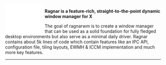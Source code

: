 <img align="left" style="width:128px" src="https://github.com/cococry/ragnar/blob/main/branding/logo.png" width="128px">

**Ragnar is a feature-rich, straight-to-the-point dynamic window manager for X**

The goal of ragnarwm is to create a window manager that can be used as a solid foundation
for fully fledged desktop environments but also serve as a minimal daily driver. Ragnar 
contains about 5k lines of code which contain features like an IPC API, configuration file, 
tiling layouts, EWMH & ICCM implementation and much more key features.

---
